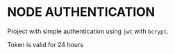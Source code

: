 # NODE AUTHENTICATION

Project with simple authentication using `jwt` with `bcrypt`.

Token is valid for 24 hours
